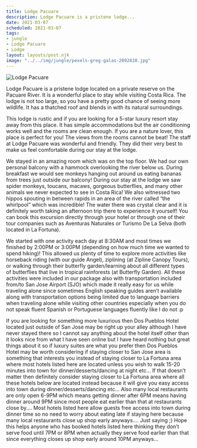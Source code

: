 ```yaml
---
title: Lodge Pacuare
description: Lodge Pacuare is a pristene lodge...
date: 2021-03-07
scheduled: 2021-03-07
tags:
- jungle
- Lodge Pacuare
- Lodge
layout: layouts/post.njk
image: "../../img/jungle/pexels-greg-galas-2092828.jpg"
---
```


![Lodge Pacuare](../../img/jungle/pexels-greg-galas-2092828.jpg)

Lodge Pacuare is a pristene lodge located on a private reserve on the Pacuare River. It is a wonderful place to stay while visiting Costa Rica. The lodge is not too large, so you have a pretty good chance of seeing more wildlife. It has a thatched roof and blends in with its natural surroundings.

This lodge is rustic and if you are looking for a 5-star luxury resort stay away from this place. It has simple accommodations but the air conditioning works well and the rooms are clean enough. If you are a nature lover, this place is perfect for you! The views from the rooms cannot be beat! The staff at Lodge Pacuare was wonderful and friendly. They did their very best to make us feel comfortable during our stay at the lodge.

We stayed in an amazing room which was on the top floor. We had our own personal balcony with a hammock overlooking the river below us. During breakfast we would see monkeys hanging out around us eating bananas from trees just outside our balcony! During our stay at the lodge we saw spider monkeys, toucans, macaws, gorgeous butterflies, and many other animals we never expected to see in Costa Rica! We also witnessed two hippos spouting in between rapids in an area of the river called “the whirlpool” which was incredible! The water there was crystal clear and it is definitely worth taking an afternoon trip there to experience it yourself! You can book this excursion directly through your hotel or through one of their tour companies such as Aventuras Naturales or Turismo De La Selva (both located in La Fortuna).

We started with one activity each day at 8:30AM and most times we finished by 2:00PM or 3:00PM (depending on how much time we wanted to spend hiking)! This allowed us plenty of time to explore more activities like horseback riding (with our guide Angel), ziplining (at Zipline Canopy Tours), or walking through their butterfly garden/learning about all different types of butterflies that live in tropical rainforests (at Butterfly Garden). All these activities were included in our package also with transportation included from/to San Jose Airport (SJO) which made it really easy for us while traveling alone since sometimes English speaking guides aren’t available along with transportation options being limited due to language barriers when traveling alone while visiting other countries especially when you do not speak fluent Spanish or Portuguese languages fluently like I do not :p

If you are looking for something more luxurious then Dos Pueblos Hotel located just outside of San Jose may be right up your alley although I have never stayed there so I cannot say anything about the hotel itself other than it looks nice from what I have seen online but I have heard nothing but great things about it so if luxury suites are what you prefer then Dos Pueblos Hotel may be worth considering if staying closer to San Jose area is something that interests you instead of staying closer to La Fortuna area where most hotels listed here are located unless you wish to walk 15-20 minutes into town for dinner/desserts/dancing at night etc… If that doesn’t matter then definitely consider staying closer to La Fortuna area where all these hotels below are located instead because it will give you easy access into town during dinner/desserts/dancing etc… Also many local restaurants are only open 6-9PM which means getting dinner after 6PM means having dinner around 9PM since most people eat earlier than that at restaurants close by…. Most hotels listed here allow guests free access into town during dinner time so no need to worry about eating late if staying here because many local restaurants close up shop early anyways…. Just saying ;) Hope this helps anyone who has booked hotels listed here thinking they don’t serve food until 7PM or 8PM when actually they serve food earlier than that since everything closes up shop early around 10PM anyways… 



